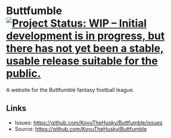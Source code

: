 # Buttfumble [![Project Status: WIP – Initial development is in progress, but there has not yet been a stable, usable release suitable for the public.](https://www.repostatus.org/badges/latest/wip.svg)](https://www.repostatus.org/#wip)

A website for the Buttfumble fantasy football league.

## Links

* Issues: <https://github.com/KovuTheHusky/Buttfumble/issues>
* Source: <https://github.com/KovuTheHusky/Buttfumble>
